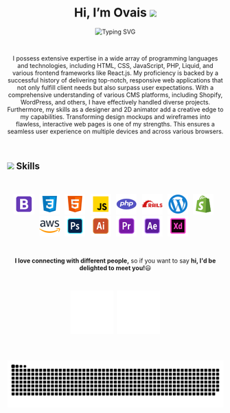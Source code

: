 
<h1 align="center">Hi, I’m Ovais <img src="https://media.giphy.com/media/hvRJCLFzcasrR4ia7z/giphy.gif" width="35"></h1>

<div align="center">
  
![Typing SVG](https://readme-typing-svg.herokuapp.com?font=ROBOT&size=25&color=39FF14&background=000000&center=true&vCenter=true&width=490&lines=%3E+Welcome+to+my+GitHub+profile...!)

</div>
<br>



<p align="center">I possess extensive expertise in a wide array of programming languages and technologies, including HTML, CSS, JavaScript, PHP, Liquid, and various frontend frameworks like React.js. My proficiency is backed by a successful history of delivering top-notch, responsive web applications that not only fulfill client needs but also surpass user expectations.
With a comprehensive understanding of various CMS platforms, including Shopify, WordPress, and others, I have effectively handled diverse projects. Furthermore, my skills as a designer and 2D animator add a creative edge to my capabilities.
Transforming design mockups and wireframes into flawless, interactive web pages is one of my strengths. This ensures a seamless user experience on multiple devices and across various browsers.</p>

<br>

## <img src="https://media2.giphy.com/media/QssGEmpkyEOhBCb7e1/giphy.gif?cid=ecf05e47a0n3gi1bfqntqmob8g9aid1oyj2wr3ds3mg700bl&rid=giphy.gif" width ="25"><b> Skills</b>
<p align="center">
  <br><br>
    <img src="/Ovais-bootstrap.png"
 width="48" height="48" /> &nbsp;
  <img src="/Ovais-css3.png"
 width="48" height="48" /> &nbsp;
  <img src="/Ovais-html5.png"
 width="48" height="48" /> &nbsp;
  <img src="/Ovais-Javascript.png"
 width="48" height="48" /> &nbsp;
  <img src="/Ovais-php.png"
 width="48" height="48" /> &nbsp;
  <img src="/Ovais-rails.png"
 width="48" height="48" /> &nbsp;
  <img src="/Ovais-wordpress.png"
 width="48" height="48" /> &nbsp;
  <img src="/Ovais-Shopify.png"
 width="48" height="48" /> &nbsp;
  <img src="/Ovais-aws.png"
 width="48" height="48" /> &nbsp;
  <img src="/Ovais-ps.png"
 width="48" height="48" /> &nbsp;
<img src="/Ovais-illustrator.png"
 width="48" height="48" /> &nbsp;
<img src="/Ovais-pp.png"
 width="48" height="48" /> &nbsp;
<img src="/Ovais-AE.png"
 width="48" height="48" /> &nbsp;
  <img src="/Ovais-xd.png"
 width="48" height="48" /> &nbsp;
</p>

<br> 

 <p align="center"><b>I love connecting with different people,</b> so if you want to say <b>hi, I'd be delighted to meet you!</b>😃</p>
 
<br>

<p align="center">
<a href="https://www.linkedin.com/in/ovaisuddinshaikh" target="blank"><img align="center" src="/Ovais-linkedin.gif" alt="Ovais-linkedin" height="100" width="100" /></a>
&nbsp;<a href="mailto:shaikhovaisuddin.96@gmail.com" target="blank"><img align="center" src="/Ovais-gmail.gif" alt="Ovais-Gmail" height="100" width="100" /></a>
 
  <br><br>
   <p align="center">
  <img src="https://github.com/DHANOLA/DHANOLA/raw/output/github-contribution-grid-snake.svg" alt="snake"></center>
</p>

  
<!---
You can copy ✨ special ✨ README from ovaisshaikhh
--->
